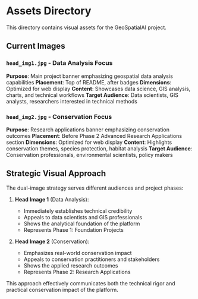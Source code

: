 # Assets Directory

This directory contains visual assets for the GeoSpatialAI project.

## Current Images

### `head_img1.jpg` - Data Analysis Focus
**Purpose**: Main project banner emphasizing geospatial data analysis capabilities
**Placement**: Top of README, after badges
**Dimensions**: Optimized for web display
**Content**: Showcases data science, GIS analysis, charts, and technical workflows
**Target Audience**: Data scientists, GIS analysts, researchers interested in technical methods

### `head_img2.jpg` - Conservation Focus  
**Purpose**: Research applications banner emphasizing conservation outcomes
**Placement**: Before Phase 2 Advanced Research Applications section
**Dimensions**: Optimized for web display
**Content**: Highlights conservation themes, species protection, habitat analysis
**Target Audience**: Conservation professionals, environmental scientists, policy makers

## Strategic Visual Approach

The dual-image strategy serves different audiences and project phases:

1. **Head Image 1** (Data Analysis):
   - Immediately establishes technical credibility
   - Appeals to data scientists and GIS professionals
   - Shows the analytical foundation of the platform
   - Represents Phase 1: Foundation Projects

2. **Head Image 2** (Conservation):
   - Emphasizes real-world conservation impact
   - Appeals to conservation practitioners and stakeholders
   - Shows the applied research outcomes
   - Represents Phase 2: Research Applications

This approach effectively communicates both the technical rigor and practical conservation impact of the platform.
